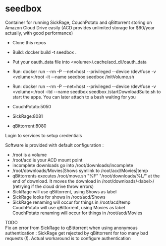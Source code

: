 # seedbox
Container for running SickRage, CouchPotato and qBittorrent storing on Amazon Cloud Drive easily
(ACD provides unlimited storage for $60/year actually, with good performance)

- Clone this repos  
- Build: docker build -t seedbox .  
- Put your oauth_data file into \<volume\>/.cache/acd_cli/oauth_data  
- Run: docker run --rm -P --net=host --privileged --device /dev/fuse -v \<volume\>:/root -it --name seedbox seedbox /initVolume.sh  
- Run: docker run --rm -P --net=host --privileged --device /dev/fuse -v \<volume\>:/root -itd --name seedbox seedbox /startDownloadSuite.sh to start the apps. You can later attach to a bash waiting for you  

- CouchPotato:5050
- SickRage:8081  
- qBittorrent:8080  

Login to services to setup credentials  

Software is provided with default configuration :  
- /root is a volume  
- /root/acd is your ACD mount point  
- incomplete downloads go into /root/downloads/incomplete  
- /root/downloads/Movies|Shows symlink to /root/acd/Movies|temp  
- qBittorrents executes /root/move.sh "%F" "/root/downloads/%L/" at the end of download. It moves the download in /root/downloads/\<label\>/ (retrying if the cloud drive throw errors)  
- SickRage will use qBittorrent, using Shows as label  
- SickRage looks for shows in /root/acd/Shows  
- SickRage renaming will occur for things in /root/acd/temp  
CouchPotato will use qBittorrent, using Movies as label  
CouchPotato renaming will occur for things in /root/acd/Movies  

TODO  
Fix an error from SickRage to qBittorrent when using anonymous authentication : SickRage get rejected by qBittorrent for too many bad requests (!). Actual workaround is to configure authentication  

